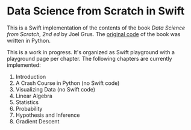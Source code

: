 # Data Science from Scratch in Swift

This is a Swift implementation of the contents of the book *Data Science from Scratch, 2nd ed* by Joel Grus. The [original code](https://github.com/joelgrus/data-science-from-scratch) of the book was written in Python.

This is a work in progress. It's organized as Swift playground with a playground page per chapter. The following chapters are currently implemented:

1. Introduction
2. A Crash Course in Python (no Swift code)
3. Visualizing Data (no Swift code)
4. Linear Algebra
5. Statistics
6. Probability
7. Hypothesis and Inference
8. Gradient Descent
